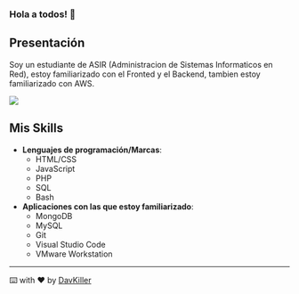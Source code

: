 ### Hola a todos! 👋

## Presentación
Soy un estudiante de ASIR (Administracion de Sistemas Informaticos en Red), estoy familiarizado con el Fronted y el Backend, tambien estoy familiarizado con AWS.

<a href="https://github.com/anuraghazra/github-readme-stats">
  <img align="center" src="https://github-readme-stats.vercel.app/api?username=DavKiller&count_private=true&show_icons=true&theme=cobalt" />
</a>

## Mis Skills
- **Lenguajes de programación/Marcas**:
  - HTML/CSS
  - JavaScript
  - PHP
  - SQL
  - Bash
- **Aplicaciones con las que estoy familiarizado**:
  - MongoDB 
  - MySQL
  - Git
  - Visual Studio Code
  - VMware Workstation

---
⌨️ with ❤️ by [DavKiller](https://github.com/DavKiller)
